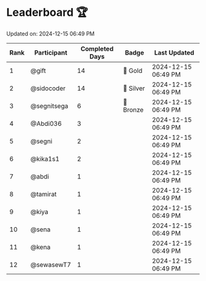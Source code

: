 # Leaderboard 🏆

Updated on: 2024-12-15 06:49 PM

| Rank | Participant       | Completed Days | Badge      | Last Updated         |
|------|-------------------|----------------|------------|----------------------|
| 1    | @gift             | 14             | 🏅 Gold     | 2024-12-15 06:49 PM |
| 2    | @sidocoder        | 14             | 🥈 Silver   | 2024-12-15 06:49 PM |
| 3    | @segnitsega       | 6              | 🥉 Bronze   | 2024-12-15 06:49 PM |
| 4    | @Abdi036          | 3              |            | 2024-12-15 06:49 PM |
| 5    | @segni            | 2              |            | 2024-12-15 06:49 PM |
| 6    | @kika1s1          | 2              |            | 2024-12-15 06:49 PM |
| 7    | @abdi             | 1              |            | 2024-12-15 06:49 PM |
| 8    | @tamirat          | 1              |            | 2024-12-15 06:49 PM |
| 9    | @kiya             | 1              |            | 2024-12-15 06:49 PM |
| 10   | @sena             | 1              |            | 2024-12-15 06:49 PM |
| 11   | @kena             | 1              |            | 2024-12-15 06:49 PM |
| 12   | @sewasewT7        | 1              |            | 2024-12-15 06:49 PM |

